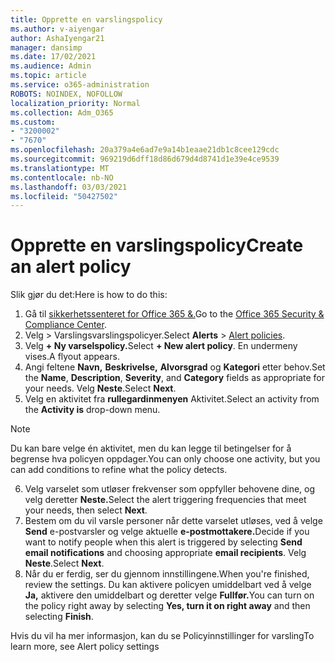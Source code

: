 ```yaml
---
title: Opprette en varslingspolicy
ms.author: v-aiyengar
author: AshaIyengar21
manager: dansimp
ms.date: 17/02/2021
ms.audience: Admin
ms.topic: article
ms.service: o365-administration
ROBOTS: NOINDEX, NOFOLLOW
localization_priority: Normal
ms.collection: Adm_O365
ms.custom:
- "3200002"
- "7670"
ms.openlocfilehash: 20a379a4e6ad7e9a14b1eaae21db1c8cee129cdc
ms.sourcegitcommit: 969219d6dff18d86d679d4d8741d1e39e4ce9539
ms.translationtype: MT
ms.contentlocale: nb-NO
ms.lasthandoff: 03/03/2021
ms.locfileid: "50427502"
---
```

# <a name="create-an-alert-policy"></a><span data-ttu-id="f6fbe-102">Opprette en varslingspolicy</span><span class="sxs-lookup"><span data-stu-id="f6fbe-102">Create an alert policy</span></span>

<span data-ttu-id="f6fbe-103">Slik gjør du det:</span><span class="sxs-lookup"><span data-stu-id="f6fbe-103">Here is how to do this:</span></span>

1. <span data-ttu-id="f6fbe-104">Gå til [sikkerhetssenteret for Office 365 &.](https://go.microsoft.com/fwlink/p/?linkid=2077143)</span><span class="sxs-lookup"><span data-stu-id="f6fbe-104">Go to the [Office 365 Security & Compliance Center](https://go.microsoft.com/fwlink/p/?linkid=2077143).</span></span>
1. <span data-ttu-id="f6fbe-105">Velg   >  Varslingsvarslingspolicyer.[](https://go.microsoft.com/fwlink/?linkid=2103208)</span><span class="sxs-lookup"><span data-stu-id="f6fbe-105">Select **Alerts** > [Alert policies](https://go.microsoft.com/fwlink/?linkid=2103208).</span></span>
1. <span data-ttu-id="f6fbe-106">Velg **+ Ny varselspolicy.**</span><span class="sxs-lookup"><span data-stu-id="f6fbe-106">Select **+ New alert policy**.</span></span> <span data-ttu-id="f6fbe-107">En undermeny vises.</span><span class="sxs-lookup"><span data-stu-id="f6fbe-107">A flyout appears.</span></span>
1. <span data-ttu-id="f6fbe-108">Angi feltene **Navn,** **Beskrivelse,** **Alvorsgrad** og **Kategori** etter behov.</span><span class="sxs-lookup"><span data-stu-id="f6fbe-108">Set the **Name**, **Description**, **Severity**, and **Category** fields as appropriate for your needs.</span></span> <span data-ttu-id="f6fbe-109">Velg **Neste**.</span><span class="sxs-lookup"><span data-stu-id="f6fbe-109">Select **Next**.</span></span>
1. <span data-ttu-id="f6fbe-110">Velg en aktivitet fra **rullegardinmenyen** Aktivitet.</span><span class="sxs-lookup"><span data-stu-id="f6fbe-110">Select an activity from the **Activity is** drop-down menu.</span></span>
> [!NOTE]
>  <span data-ttu-id="f6fbe-111">Du kan bare velge én aktivitet, men du kan legge til betingelser for å begrense hva policyen oppdager.</span><span class="sxs-lookup"><span data-stu-id="f6fbe-111">You can only choose one activity, but you can add conditions to refine what the policy detects.</span></span>
6. <span data-ttu-id="f6fbe-112">Velg varselet som utløser frekvenser som oppfyller behovene dine, og velg deretter **Neste.**</span><span class="sxs-lookup"><span data-stu-id="f6fbe-112">Select the alert triggering frequencies that meet your needs, then select **Next**.</span></span>
7. <span data-ttu-id="f6fbe-113">Bestem om du vil varsle personer når dette varselet utløses, ved å velge **Send** e-postvarsler og velge aktuelle **e-postmottakere.**</span><span class="sxs-lookup"><span data-stu-id="f6fbe-113">Decide if you want to notify people when this alert is triggered by selecting **Send email notifications** and choosing appropriate **email recipients**.</span></span> <span data-ttu-id="f6fbe-114">Velg **Neste**.</span><span class="sxs-lookup"><span data-stu-id="f6fbe-114">Select **Next**.</span></span>
8. <span data-ttu-id="f6fbe-115">Når du er ferdig, ser du gjennom innstillingene.</span><span class="sxs-lookup"><span data-stu-id="f6fbe-115">When you're finished, review the settings.</span></span> <span data-ttu-id="f6fbe-116">Du kan aktivere policyen umiddelbart ved å velge **Ja,** aktivere den umiddelbart og deretter velge **Fullfør.**</span><span class="sxs-lookup"><span data-stu-id="f6fbe-116">You can turn on the policy right away by selecting **Yes, turn it on right away** and then selecting **Finish**.</span></span>

<span data-ttu-id="f6fbe-117">Hvis du vil ha mer informasjon, kan du se Policyinnstillinger for varsling</span><span class="sxs-lookup"><span data-stu-id="f6fbe-117">To learn more, see Alert policy settings</span></span>

